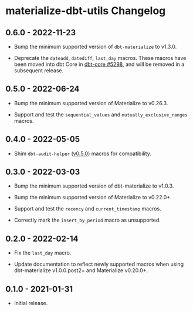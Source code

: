 # materialize-dbt-utils Changelog

## 0.6.0 - 2022-11-23

* Bump the minimum supported version of `dbt-materialize` to v1.3.0.

* Deprecate the `dateadd`, `datediff`, `last_day` macros. These macros have been
  moved into dbt Core in [dbt-core #5298](https://github.com/dbt-labs/dbt-core/pull/5298),
  and will be removed in a subsequent release.

## 0.5.0 - 2022-06-24

* Bump the minimum supported version of Materialize to v0.26.3.

* Support and test the `sequential_values` and `mutually_exclusive_ranges` macros.

## 0.4.0 - 2022-05-05

* Shim `dbt-audit-helper` ([v0.5.0](https://github.com/dbt-labs/dbt-audit-helper/releases/tag/0.5.0)) macros for compatibility.

## 0.3.0 - 2022-03-03

* Bump the minimum supported version of dbt-materialize to v1.0.3.

* Bump the minimum supported version of Materialize to v0.22.0+.

* Support and test the `recency` and `current_timestamp` macros.

* Correctly mark the `insert_by_period` macro as unsupported.

## 0.2.0 - 2022-02-14

* Fix the `last_day` macro.

* Update documentation to reflect newly supported macros when using
  dbt-materialize v1.0.0.post2+ and Materialize v0.20.0+.

## 0.1.0 - 2021-01-31

* Initial release.
